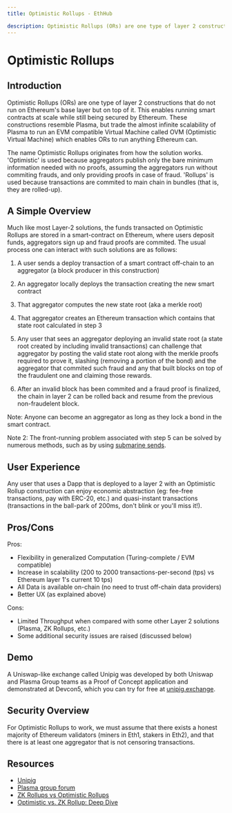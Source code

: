 ```yaml
---
title: Optimistic Rollups - EthHub

description: Optimistic Rollups (ORs) are one type of layer 2 constructions that do not run on Ethereum's base layer but on top of it.
---
```


# Optimistic Rollups

## Introduction
Optimistic Rollups (ORs) are one type of layer 2 constructions that do not run on Ethereum's base layer but on top of it. This enables running smart contracts at scale while still being secured by Ethereum. These constructions resemble Plasma, but trade the almost infinite scalability of Plasma to run an EVM compatible Virtual Machine called OVM (Optimistic Virtual Machine) which enables ORs to run anything Ethereum can.

The name Optimistic Rollups originates from how the solution works. 'Optimistic' is used because aggregators publish only the bare minimum information needed with no proofs, assuming the aggregators run without commiting frauds, and only providing proofs in case of fraud. 'Rollups' is used because transactions are commited to main chain in bundles (that is, they are rolled-up).

## A Simple Overview
Much like most Layer-2 solutions, the funds transacted on Optimistic Rollups are stored in a smart-contract on Ethereum, where users deposit funds, aggregators sign up and fraud proofs are commited. The usual process one can interact with such solutions are as follows:

1. A user sends a deploy transaction of a smart contract off-chain to an aggregator (a block producer in this construction)

2. An aggregator locally deploys the transaction creating the new smart contract

3. That aggregator computes the new state root (aka a merkle root)

4. That aggregator creates an Ethereum transaction which contains that state root calculated in step 3

5. Any user that sees an aggregator deploying an invalid state root (a state root created by including invalid transactions) can challenge that aggregator by posting the valid state root along with the merkle proofs required to prove it, slashing (removing a portion of the bond) and the aggregator that commited such fraud and any that built blocks on top of the fraudulent one and claiming those rewards.

6. After an invalid block has been commited and a fraud proof is finalized, the chain in layer 2 can be rolled back and resume from the previous non-fraudelent block.

Note: Anyone can become an aggregator as long as they lock a bond in the smart contract.

Note 2: The front-running problem associated with step 5 can be solved by numerous methods, such as by using [submarine sends](https://libsubmarine.org/).

## User Experience
Any user that uses a Dapp that is deployed to a layer 2 with an Optimistic Rollup construction can enjoy economic abstraction (eg: fee-free transactions, pay with ERC-20, etc.) and quasi-instant transactions (transactions in the ball-park of 200ms, don't blink or you'll miss it!).

## Pros/Cons

Pros:

* Flexibility in generalized Computation (Turing-complete / EVM compatible)
* Increase in scalability (200 to 2000 transactions-per-second (tps) vs Ethereum layer 1's current 10 tps)
* All Data is available on-chain (no need to trust off-chain data providers)
* Better UX (as explained above)

Cons:

* Limited Throughput when compared with some other Layer 2 solutions (Plasma, ZK Rollups, etc.)
* Some additional security issues are raised (discussed below)

## Demo
A Uniswap-like exchange called Unipig was developed by both Uniswap and Plasma Group teams as a Proof of Concept application and demonstrated at Devcon5, which you can try for free at [unipig.exchange](https://unipig.exchange).

## Security Overview
For Optimistic Rollups to work, we must assume that there exists a honest majority of Ethereum validators (miners in Eth1, stakers in Eth2), and that there is at least one aggregator that is not censoring transactions.

## Resources

* [Unipig](https://unipig.exchange)
* [Plasma group forum](https://plasma.group/)
* [ZK Rollups vs Optimistic Rollups](https://blog.idex.io/all-posts/rollup-rundown)
* [Optimistic vs. ZK Rollup: Deep Dive](https://medium.com/matter-labs/optimistic-vs-zk-rollup-deep-dive-ea141e71e075)
